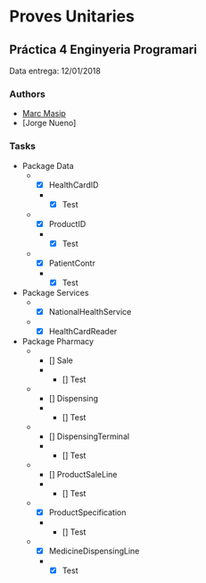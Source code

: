 Proves Unitaries
=============
Práctica 4 Enginyeria Programari
---------------
Data entrega: 12/01/2018

### Authors ###
* [Marc Masip](https://github.com/Drakitus)
* [Jorge Nueno]
### Tasks ###
  * Package Data
    * - [X] HealthCardID
      * - [X] Test
    * - [X] ProductID
      * - [X] Test
    * - [X] PatientContr
      * - [X] Test
  * Package Services
    * - [X] NationalHealthService
    * - [X] HealthCardReader
  * Package Pharmacy
    * - [] Sale
      * - [] Test
    * - [] Dispensing
      * - [] Test
    * - [] DispensingTerminal
      * - [] Test
    * - [] ProductSaleLine
      * - [] Test
    * - [X] ProductSpecification
      * - [] Test
    * - [X] MedicineDispensingLine
      * - [X] Test
